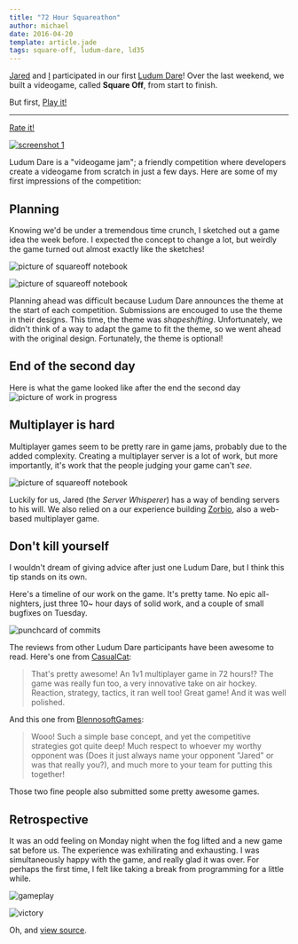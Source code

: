 ```yaml
---
title: "72 Hour Squareathon"
author: michael
date: 2016-04-20
template: article.jade
tags: square-off, ludum-dare, ld35
---
```


[Jared][jared] and [I][me] participated in our first [Ludum Dare][ld]!  Over
the last weekend, we built a videogame, called **Square Off**, from start to
finish.

But first, [Play it!][sqoff]

----

[Rate it!][ldsq]

[![screenshot 1](ss1.png)][sqoff]

Ludum Dare is a "videogame jam"; a friendly competition where developers create
a videogame from scratch in just a few days.  Here are some of my first
impressions of the competition:

## Planning

Knowing we'd be under a tremendous time crunch, I sketched out a game idea the
week before.  I expected the concept to change a lot, but weirdly the game
turned out almost exactly like the sketches!

![picture of squareoff notebook](notes1.jpg)

![picture of squareoff notebook](notes2.jpg)

Planning ahead was difficult because Ludum Dare announces the theme at the
start of each competition.  Submissions are encouged to use the theme in their
designs.  This time, the theme was *shapeshifting*.  Unfortunately, we didn't
think of a way to adapt the game to fit the theme, so we went ahead with the
original design.  Fortunately, the theme is optional!

## End of the second day
Here is what the game looked like after the end the second day
![picture of work in progress](output1.gif)

## Multiplayer is hard

Multiplayer games seem to be pretty rare in game jams, probably due to the
added complexity.  Creating a multiplayer server is a lot of work, but
more importantly, it's work that the people judging your game can't *see*.

![picture of squareoff notebook](notes3.jpg)

Luckily for us, Jared (the *Server Whisperer*) has a way of bending servers to
his will.  We also relied on a our experience building
[Zorbio](http://zor.bio), also a web-based multiplayer game.

## Don't kill yourself

I wouldn't dream of giving advice after just one Ludum Dare, but I think this
tip stands on its own.

Here's a timeline of our work on the game.  It's pretty tame.  No epic
all-nighters, just three 10~ hour days of solid work, and a couple of small
bugfixes on Tuesday.

![punchcard of commits](timeline.png)

The reviews from other Ludum Dare participants have been awesome to read.
Here's one from
[CasualCat](http://ludumdare.com/compo/ludum-dare-35/?action=preview&uid=91982):

> That's pretty awesome! An 1v1 multiplayer game in 72 hours!? The game was
> really fun too, a very innovative take on air hockey. Reaction, strategy,
> tactics, it ran well too! Great game! And it was well polished.

And this one from [BlennosoftGames](http://ludumdare.com/compo/ludum-dare-35/?action=preview&uid=8308):

> Wooo! Such a simple base concept, and yet the competitive strategies got
> quite deep! Much respect to whoever my worthy opponent was (Does it just
> always name your opponent "Jared" or was that really you?), and much more to
> your team for putting this together! 

Those two fine people also submitted some pretty awesome games.

## Retrospective

It was an odd feeling on Monday night when the fog lifted and a new game sat
before us.  The experience was exhilirating and exhausting.  I was
simultaneously happy with the game, and really glad it was over.  For perhaps
the first time, I felt like taking a break from programming for a little while.

![gameplay](gameplay.png)

![victory](victory.png)

Oh, and [view source][source].

[ld]: http://ludumdare.com/compo/
[ldsq]: http://ludumdare.com/compo/ludum-dare-35/?action=preview&uid=91554
[source]: https://github.com/ScriptaGames/SquareOff
[jared]: https://twitter.com/caramelcode
[me]: https://twitter.com/mwcz
[sqoff]: http://sqoff.com/

